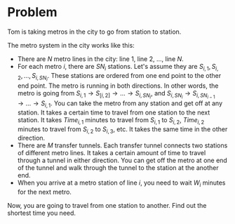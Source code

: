 # Problem

Tom is taking metros in the city to go from station to station.

The metro system in the city works like this:

- There are $N$ metro lines in the city: line $1$, line $2$, $\dots$, line $N$.
- For each metro $i$, there are $SN_i$ stations. Let's assume they are $S_{i,1},S_{i,2}, \dots , S_{i,SN_i}$. These stations are ordered from one end point to the other end point. The metro is running in both directions. In other words, the metro is going from $S_{i,1} \rightarrow S_[i,2] \rightarrow \dots \rightarrow S_{i,SN_i}$, and $S_{i,SN_i} \rightarrow S_{i,SN_{i-1}} \rightarrow \dots \rightarrow S_{i,1}$. You can take the metro from any station and get off at any station. It takes a certain time to travel from one station to the next station. It takes $Time_{i,1}$ minutes to travel from $S_{i,1}$ to $S_{i,2}$, $Time_{i,2}$ minutes to travel from $S_{i,2}$ to $S_{i,3}$, etc. It takes the same time in the other direction.
- There are $M$ transfer tunnels. Each transfer tunnel connects two stations of different metro lines. It takes a certain amount of time to travel through a tunnel in either direction. You can get off the metro at one end of the tunnel and walk through the tunnel to the station at the another end.
- When you arrive at a metro station of line $i$, you need to wait $W_i$ minutes for the next metro.

Now, you are going to travel from one station to another. Find out the shortest time you need.
